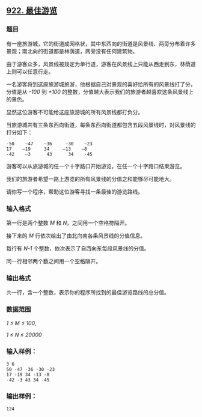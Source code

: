 ## [922. 最佳游览](https://www.acwing.com/problem/content/924/)

### 题目

有一座旅游城，它的街道成网格状，其中东西向的街道是风景线、两旁分布着许多景观；南北向的街道都是林荫道，两旁没有任何建筑物。

由于游客众多，风景线被规定为单行道，游客在风景线上只能从西走到东，林荫道上则可以任意行走。

一名游客将到这座旅游城旅游，他根据自己对景观的喜好给所有的风景线打了分，分值是从 *-100* 到 *+100* 的整数，分值越大表示我们的旅游者越喜欢这条风景线上的景色。

显然这位游客不可能给这座旅游城的所有风景线都打负分。

当旅游城共有三条东西向街道，每条东西向街道都包含五段风景线时，对风景线的打分如下：

```
-50    –47    –36     –30    –23
17    –19     34     –13    –8
-42    –3      43      34    -45
```

游客可以从旅游城的任一个十字路口开始游览，在任一个十字路口结束游览。

我们的旅游者希望一路上游览的所有风景线的分值之和能够尽可能地大。

请你写一个程序，帮助这位游客寻找一条最佳的游览路线。

### 输入格式

第一行是两个整数 *M* 和 *N*，之间用一个空格符隔开。

接下来的 *M* 行依次给出了由北向南各条风景线的分值信息。

每行有 *N-1* 个整数，依次表示了自西向东每段风景线的分值。

同一行相邻两个数之间用一个空格隔开。

### 输出格式

共一行，含一个整数，表示你的程序所找到的最佳游览路线的总分值。

### 数据范围

*1 ≤ M ≤ 100*,

*1 ≤ N ≤ 20000*

### 输入样例：

```
3 6
50 -47 -36 -30 -23
17 -19 34 -13 -8
-42 -3 43 34 -45
```

### 输出样例：

```
124
```

